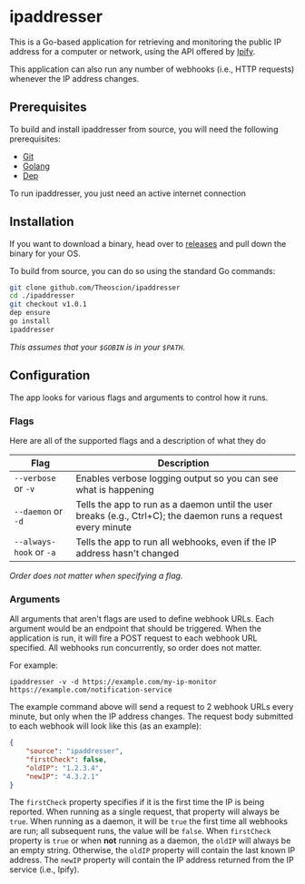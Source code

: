 # ipaddresser
This is a Go-based application for retrieving and monitoring the public IP address for a computer or network, using the API offered by [Ipify](https://www.ipify.org/).

This application can also run any number of webhooks (i.e., HTTP requests) whenever the IP address changes.

## Prerequisites 
To build and install ipaddresser from source, you will need the following prerequisites:

* [Git](https://git-scm.com/)
* [Golang](https://golang.org/)
* [Dep](https://github.com/golang/dep)

To run ipaddresser, you just need an active internet connection

## Installation
If you want to download a binary, head over to [releases](https://github.com/theoscion/ipaddresser/releases) and pull down the binary for your OS.

To build from source, you can do so using the standard Go commands:

```bash
git clone github.com/Theoscion/ipaddresser
cd ./ipaddresser
git checkout v1.0.1
dep ensure
go install
ipaddresser
```

_This assumes that your `$GOBIN` is in your `$PATH`._

## Configuration
The app looks for various flags and arguments to control how it runs.

### Flags

Here are all of the supported flags and a description of what they do

| Flag                     | Description                                                                                                   |
|--------------------------|---------------------------------------------------------------------------------------------------------------|
| `--verbose` or `-v`      | Enables verbose logging output so you can see what is happening                                               |
| `--daemon` or `-d`       | Tells the app to run as a daemon until the user breaks (e.g., Ctrl+C); the daemon runs a request every minute |
| `--always-hook` or `-a`  | Tells the app to run all webhooks, even if the IP address hasn't changed                                      |

_Order does not matter when specifying a flag._

### Arguments

All arguments that aren't flags are used to define webhook URLs. Each argument would be an endpoint that should be triggered. When the application is run, it will fire a POST request to each webhook URL specified. All webhooks run concurrently, so order does not matter.

For example:

```
ipaddresser -v -d https://example.com/my-ip-monitor https://example.com/notification-service
```

The example command above will send a request to 2 webhook URLs every minute, but only when the IP address changes. The request body submitted to each webhook will look like this (as an example):

```json
{
    "source": "ipaddresser",
    "firstCheck": false,
    "oldIP": "1.2.3.4",
    "newIP": "4.3.2.1"
}
```

The `firstCheck` property specifies if it is the first time the IP is being reported.  When running as a single request, that property will always be `true`. When running as a daemon, it will be `true` the first time all webhooks are run; all subsequent runs, the value will be `false`. When `firstCheck` property is `true` or when **not** running as a daemon, the `oldIP` will always be an empty string. Otherwise, the `oldIP` property will contain the last known IP address. The `newIP` property will contain the IP address returned from the IP service (i.e., Ipify).
